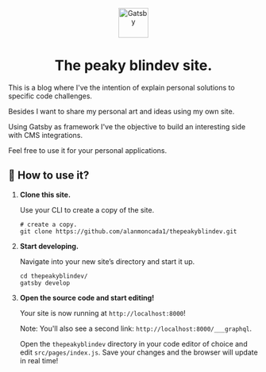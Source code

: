 <p align="center">
  <a href="https://www.thepeakyblindev.com">
    <img alt="Gatsby" src="https://www.gatsbyjs.com/Gatsby-Monogram.svg" width="60" />
  </a>
</p>
<h1 align="center">
  The peaky blindev site.
</h1>

This is a blog where I've the intention of explain personal solutions to specific code challenges.

Besides I want to share my personal art and ideas using my own site.

Using Gatsby as framework I've the objective to build an interesting side with CMS integrations.

Feel free to use it for your personal applications.

[//]: # (_Have another more specific idea? You may want to check out our vibrant collection of [official and community-created starters]&#40;https://www.gatsbyjs.com/docs/gatsby-starters/&#41;._)

## 🚀 How to use it?

1.  **Clone this site.**

    Use your CLI to create a copy of the site.

    ```shell
    # create a copy.
    git clone https://github.com/alanmoncada1/thepeakyblindev.git
    ```

1.  **Start developing.**

    Navigate into your new site’s directory and start it up.

    ```shell
    cd thepeakyblindev/
    gatsby develop
    ```

1.  **Open the source code and start editing!**

    Your site is now running at `http://localhost:8000`!

    Note: You'll also see a second link: `http://localhost:8000/___graphql`.

    Open the `thepeakyblindev` directory in your code editor of choice and edit `src/pages/index.js`. Save your changes and the browser will update in real time!
